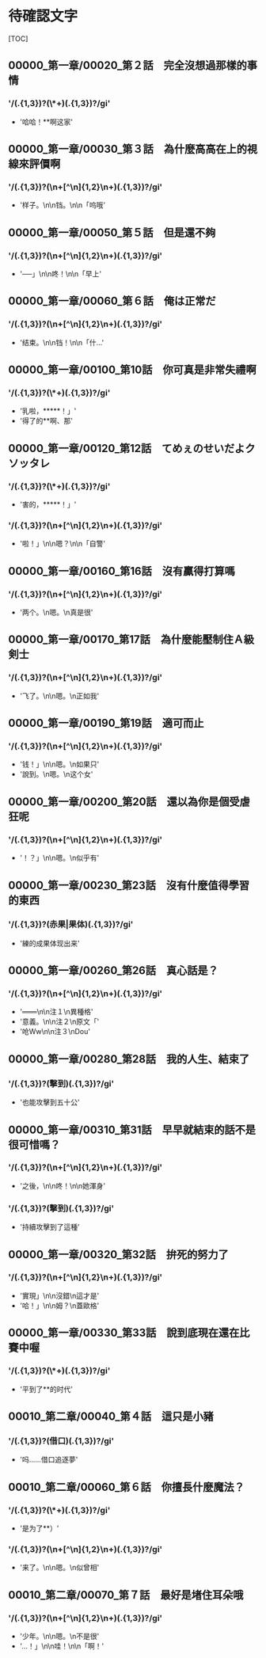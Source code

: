 # 待確認文字

[TOC]

## 00000_第一章/00020_第２話　完全沒想過那樣的事情

### '/(.{1,3})?(\\*+)(.{1,3})?/gi'

- '哈哈！**啊这家'


## 00000_第一章/00030_第３話　為什麼高高在上的視線來評價啊

### '/(.{1,3})?(\n+[^\n]{1,2}\n+)(.{1,3})?/gi'

- '样子。\n\n铛。\n\n「呜哦'


## 00000_第一章/00050_第５話　但是還不夠

### '/(.{1,3})?(\n+[^\n]{1,2}\n+)(.{1,3})?/gi'

- '──」\n\n咚！\n\n「早上'


## 00000_第一章/00060_第６話　俺は正常だ

### '/(.{1,3})?(\n+[^\n]{1,2}\n+)(.{1,3})?/gi'

- '结束。\n\n铛！\n\n「什…'


## 00000_第一章/00100_第10話　你可真是非常失禮啊

### '/(.{1,3})?(\\*+)(.{1,3})?/gi'

- '乳啦，*****！」'
- '得了的**啊、那'


## 00000_第一章/00120_第12話　てめぇのせいだよクソッタレ

### '/(.{1,3})?(\\*+)(.{1,3})?/gi'

- '害的，*****！」'

### '/(.{1,3})?(\n+[^\n]{1,2}\n+)(.{1,3})?/gi'

- '啦！」\n\n嗯？\n\n「自警'


## 00000_第一章/00160_第16話　沒有贏得打算嗎

### '/(.{1,3})?(\n+[^\n]{1,2}\n+)(.{1,3})?/gi'

- '两个。\n嗯。\n真是很'


## 00000_第一章/00170_第17話　為什麼能壓制住Ａ級剣士

### '/(.{1,3})?(\n+[^\n]{1,2}\n+)(.{1,3})?/gi'

- '飞了。\n\n嗯。\n正如我'


## 00000_第一章/00190_第19話　適可而止

### '/(.{1,3})?(\n+[^\n]{1,2}\n+)(.{1,3})?/gi'

- '钱！」\n\n嗯。\n如果只'
- '說到。\n嗯。\n这个女'


## 00000_第一章/00200_第20話　還以為你是個受虐狂呢

### '/(.{1,3})?(\n+[^\n]{1,2}\n+)(.{1,3})?/gi'

- '！？」\n\n嗯。\n似乎有'


## 00000_第一章/00230_第23話　沒有什麼值得學習的東西

### '/(.{1,3})?(赤果|果体)(.{1,3})?/gi'

- '練的成果体现出来'


## 00000_第一章/00260_第26話　真心話是？

### '/(.{1,3})?(\n+[^\n]{1,2}\n+)(.{1,3})?/gi'

- '═══\n\n注１\n異種格'
- '意義。\n\n注２\n原文「'
- '呛Ww\n\n注３\nDou'


## 00000_第一章/00280_第28話　我的人生、結束了

### '/(.{1,3})?(擊到)(.{1,3})?/gi'

- '也能攻擊到五十公'


## 00000_第一章/00310_第31話　早早就結束的話不是很可惜嗎？

### '/(.{1,3})?(\n+[^\n]{1,2}\n+)(.{1,3})?/gi'

- '之後，\n\n咚！\n\n她渾身'

### '/(.{1,3})?(擊到)(.{1,3})?/gi'

- '持續攻擊到了這種'


## 00000_第一章/00320_第32話　拚死的努力了

### '/(.{1,3})?(\n+[^\n]{1,2}\n+)(.{1,3})?/gi'

- '實現」\n\n沒錯\n這才是'
- '哈！」\n\n姆？\n蓋歐格'


## 00000_第一章/00330_第33話　說到底現在還在比賽中喔

### '/(.{1,3})?(\\*+)(.{1,3})?/gi'

- '平到了**的时代'


## 00010_第二章/00040_第４話　這只是小豬

### '/(.{1,3})?(借口)(.{1,3})?/gi'

- '吗……借口追逐夢'


## 00010_第二章/00060_第６話　你擅長什麼魔法？

### '/(.{1,3})?(\\*+)(.{1,3})?/gi'

- '是为了**）'

### '/(.{1,3})?(\n+[^\n]{1,2}\n+)(.{1,3})?/gi'

- '来了。\n\n嗯。\n似曾相'


## 00010_第二章/00070_第７話　最好是堵住耳朵哦

### '/(.{1,3})?(\n+[^\n]{1,2}\n+)(.{1,3})?/gi'

- '少年。\n\n嗯。\n不是很'
- '…！」\n\n哇！\n\n「啊！'
